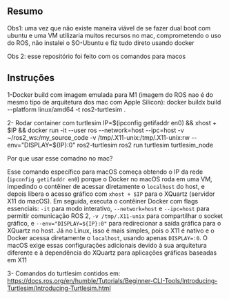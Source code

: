 ## Resumo

Obs1: uma vez que não existe maneira viável de se fazer dual boot com ubuntu e uma VM utilizaria muitos recursos no mac, comprometendo o uso do ROS, não instalei o SO-Ubuntu e fiz tudo direto usando docker

Obs 2: esse repositório foi feito com os comandos para macos

## Instruções
1-Docker build com imagem emulada para M1 (imagem do ROS nao é do mesmo tipo de arquitetura dos mac com Apple Silicon):
docker buildx build --platform linux/amd64 -t ros2-turtlesim .

2- Rodar container com turtlesim
IP=$(ipconfig getifaddr en0) && xhost + $IP && docker run -it --user ros --network=host --ipc=host -v ~/ros2_ws:/my_source_code -v /tmp/.X11-unix:/tmp/.X11-unix:rw --env="DISPLAY=${IP}:0" ros2-turtlesim ros2 run turtlesim turtlesim_node

Por que usar esse comadno no mac?

Esse comando específico para macOS começa obtendo o IP da rede (`ipconfig getifaddr en0`) porque o Docker no macOS roda em uma VM, impedindo o contêiner de acessar diretamente o `localhost` do host, e depois libera o acesso gráfico com `xhost + $IP` para o XQuartz (servidor X11 do macOS). Em seguida, executa o contêiner Docker com flags essenciais: `-it` para modo interativo, `--network=host` e `--ipc=host` para permitir comunicação ROS 2, `-v /tmp/.X11-unix` para compartilhar o socket gráfico, e `--env="DISPLAY=${IP}:0"` para redirecionar a saída gráfica para o XQuartz no host. Já no Linux, isso é mais simples, pois o X11 é nativo e o Docker acessa diretamente o `localhost`, usando apenas `DISPLAY=:0`. O macOS exige essas configurações adicionais devido à sua arquitetura diferente e à dependência do XQuartz para aplicações gráficas baseadas em X11

3- Comandos do turtlesim contidos em: https://docs.ros.org/en/humble/Tutorials/Beginner-CLI-Tools/Introducing-Turtlesim/Introducing-Turtlesim.html